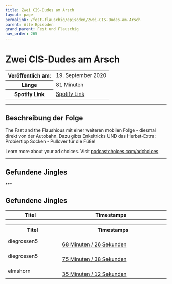 ```yaml
---
title: Zwei CIS-Dudes am Arsch
layout: page
permalink: /fest-flauschig/episoden/Zwei-CIS-Dudes-am-Arsch
parent: Alle Episoden
grand_parent: Fest und Flauschig
nav_order: 265
---
```


# Zwei CIS-Dudes am Arsch
<table class="resp-table dcf-table dcf-table-responsive dcf-table-bordered dcf-table-striped dcf-w-100%">
                    <tbody>
                        <tr>
                            <th scope="row">Veröffentlich am:</th>
                            <td data-label="Veröffentlich am:">19. September 2020</td>
                        </tr>
                        <tr>
                            <th scope="row">Länge </th>
                            <td data-label="Länge ">81 Minuten</td>
                        </tr><tr>
                                <th scope="row">Spotify Link</th>
                                <td data-label="Spotify Link"><a href="https://open.spotify.com/episode/2Y3KB9KQcrlqpLAREhz0LJ">Spotify Link</a></td>
                            </tr></tbody>
                </table>

***

## Beschreibung der Folge

<div>
<p>The Fast and the Flaushious mit einer weiteren mobilen Folge - diesmal direkt von der Autobahn. Dazu gibts Enkeltricks UND das Herbst-Extra: Probiertipp Socken - Pullover für die Füße!</p><p> </p><p>Learn more about your ad choices. Visit <a href="https://podcastchoices.com/adchoices">podcastchoices.com/adchoices</a></p>  
</div>

***

## Gefundene Jingles

<table style="display: table;">
                                    <tr>
                                        <th class="tableColumnTitle">Titel</th>
                                        <th class="tableColumnTimestamps">Timestamps</th>
                                    </tr>
                                    ***

## Gefundene Jingles

<table style="display: table;">
                                    <tr>
                                        <th class="tableColumnTitle">Titel</th>
                                        <th class="tableColumnTimestamps">Timestamps</th>
                                    </tr>
                                    <tr>
                                <td markdown="span"  class="tableColumnTitle">diegrossen5</td>
                                <td markdown="span" class="tableColumnTimestamps">
                                <br>
                                <a href="https://open.spotify.com/episode/2Y3KB9KQcrlqpLAREhz0LJ?t=4106">
                                68 Minuten / 26 Sekunden</a>
                                </td></tr><tr>
                                <td markdown="span"  class="tableColumnTitle">diegrossen5</td>
                                <td markdown="span" class="tableColumnTimestamps">
                                <br>
                                <a href="https://open.spotify.com/episode/2Y3KB9KQcrlqpLAREhz0LJ?t=4538">
                                75 Minuten / 38 Sekunden</a>
                                </td></tr><tr>
                                <td markdown="span"  class="tableColumnTitle">elmshorn</td>
                                <td markdown="span" class="tableColumnTimestamps">
                                <br>
                                <a href="https://open.spotify.com/episode/2Y3KB9KQcrlqpLAREhz0LJ?t=2112">
                                35 Minuten / 12 Sekunden</a>
                                </td></tr></table>